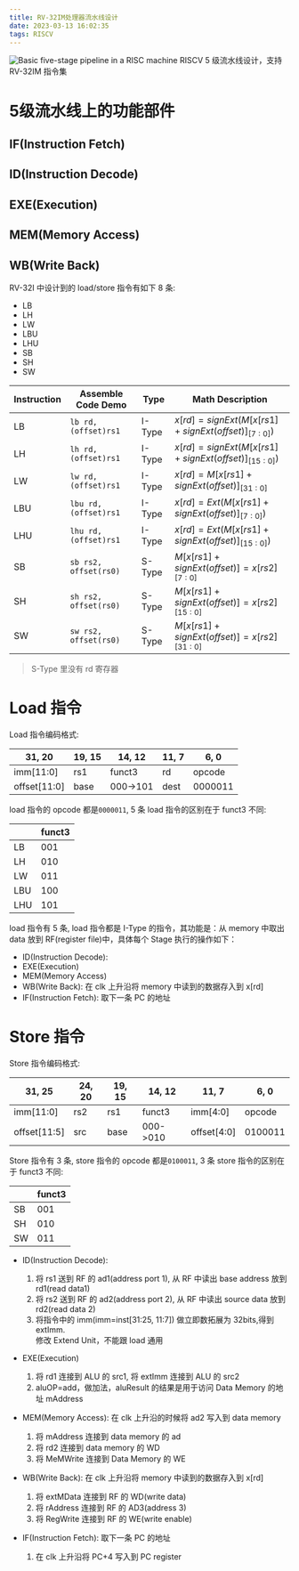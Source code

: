 ```yaml
---
title: RV-32IM处理器流水线设计
date: 2023-03-13 16:02:35
tags: RISCV
---
```


![Basic five-stage pipeline in a RISC machine](https://s2.loli.net/2023/03/13/7GPzH91tmwkxvEC.png)
RISCV 5 级流水线设计，支持 RV-32IM 指令集

<!--more-->


# 5级流水线上的功能部件
## IF(Instruction Fetch)
## ID(Instruction Decode)
## EXE(Execution)
## MEM(Memory Access)
## WB(Write Back)

RV-32I 中设计到的 load/store 指令有如下 8 条:

- LB
- LH
- LW
- LBU
- LHU
- SB
- SH
- SW

| Instruction | Assemble Code Demo    | Type   | Math Description                                    |
| ----------- | --------------------- | ------ | --------------------------------------------------- |
| LB          | `lb rd, (offset)rs1`  | I-Type | $x[rd]=signExt(M[x[rs1]+signExt(offset)]_{[7:0]})$  |
| LH          | `lh rd, (offset)rs1`  | I-Type | $x[rd]=signExt(M[x[rs1]+signExt(offset)]_{[15:0]})$ |
| LW          | `lw rd, (offset)rs1`  | I-Type | $x[rd]=M[x[rs1]+signExt(offset)]_{[31:0]}$          |
| LBU         | `lbu rd, (offset)rs1` | I-Type | $x[rd]=Ext(M[x[rs1]+signExt(offset)]_{[7:0]})$      |
| LHU         | `lhu rd, (offset)rs1` | I-Type | $x[rd]=Ext(M[x[rs1]+signExt(offset)]_{[15:0]})$     |
| SB          | `sb rs2, offset(rs0)` | S-Type | $M[x[rs1]+signExt(offset)]=x[rs2]_{[7:0]}$          |
| SH          | `sh rs2, offset(rs0)` | S-Type | $M[x[rs1]+signExt(offset)]=x[rs2]_{[15:0]}$         |
| SW          | `sw rs2, offset(rs0)` | S-Type | $M[x[rs1]+signExt(offset)]=x[rs2]_{[31:0]}$         |

> S-Type 里没有 rd 寄存器

# Load 指令

Load 指令编码格式:

| 31, 20       | 19, 15 | 14, 12   | 11, 7 | 6, 0    |
| ------------ | ------ | -------- | ----- | ------- |
| imm[11:0]    | rs1    | funct3   | rd    | opcode  |
| offset[11:0] | base   | 000->101 | dest  | 0000011 |

load 指令的 opcode 都是`0000011`, 5 条 load 指令的区别在于 funct3 不同:

|     | funct3 |
| --- | ------ |
| LB  | 001    |
| LH  | 010    |
| LW  | 011    |
| LBU | 100    |
| LHU | 101    |

load 指令有 5 条, load 指令都是 I-Type 的指令，其功能是：从 memory 中取出 data 放到 RF(register file)中，具体每个 Stage 执行的操作如下：

- ID(Instruction Decode):
- EXE(Execution)
- MEM(Memory Access)
- WB(Write Back): 在 clk 上升沿将 memory 中读到的数据存入到 x[rd]
- IF(Instruction Fetch): 取下一条 PC 的地址

# Store 指令

Store 指令编码格式:

| 31, 25       | 24, 20 | 19, 15 | 14, 12   | 11, 7       | 6, 0    |
| ------------ | ------ | ------ | -------- | ----------- | ------- |
| imm[11:0]    | rs2    | rs1    | funct3   | imm[4:0]    | opcode  |
| offset[11:5] | src    | base   | 000->010 | offset[4:0] | 0100011 |

Store 指令有 3 条, store 指令的 opcode 都是`0100011`, 3 条 store 指令的区别在于 funct3 不同:

|     | funct3 |
| --- | ------ |
| SB  | 001    |
| SH  | 010    |
| SW  | 011    |

- ID(Instruction Decode):

  1. 将 rs1 送到 RF 的 ad1(address port 1), 从 RF 中读出 base address 放到 rd1(read data1)
  2. 将 rs2 送到 RF 的 ad2(address port 2), 从 RF 中读出 source data 放到 rd2(read data 2)
  3. 将指令中的 imm(imm=inst[31:25, 11:7]) 做立即数拓展为 32bits,得到 extImm.  
     修改 Extend Unit，不能跟 load 通用

- EXE(Execution)
  1. 将 rd1 连接到 ALU 的 src1, 将 extImm 连接到 ALU 的 src2
  2. aluOP=add，做加法，aluResult 的结果是用于访问 Data Memory 的地址 mAddress
- MEM(Memory Access): 在 clk 上升沿的时候将 ad2 写入到 data memory
  1. 将 mAddress 连接到 data memory 的 ad
  2. 将 rd2 连接到 data memory 的 WD
  3. 将 MeMWrite 连接到 Data Memory 的 WE
- WB(Write Back): 在 clk 上升沿将 memory 中读到的数据存入到 x[rd]
  1. 将 extMData 连接到 RF 的 WD(write data)
  2. 将 rAddress 连接到 RF 的 AD3(address 3)
  3. 将 RegWrite 连接到 RF 的 WE(write enable)
- IF(Instruction Fetch): 取下一条 PC 的地址
  1. 在 clk 上升沿将 PC+4 写入到 PC register
